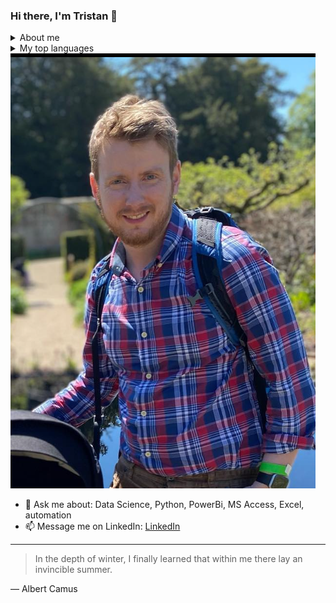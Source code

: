 ### Hi there, I'm Tristan 👋

<details>
<summary>About me</summary>
With over 10 years experience working for Network Rail, currently managing the Development Team on the North East Route and developing the access plan for future years.  I work with various stakeholders to develop an planning strategy for accessing and maintaining the railway across North East England, which includes resolving cross-route conflicts and disputes and agreeing late notice disruptive change.

An aspiring data scientist, I am currently undertaking bootcamp with HyperionDev in my spare time to hone my programming and data analysis skills. After learning how to code during my MSc degree at York, I have continued to expand my knowledge and have taught myself to code in a number of languages such as Python, Visual Basic, HTML, CSS, jQuery, PHP, MYSQL, Bootstrap, Django. I also have experience building websites (in my spare time) and writing databases. 
</details>

<details>
<summary>My top languages</summary>
 
| Rank | Languages |
|-----:|-----------|
|     1| Python    |
|     2| SQL       |
|     3| VBA       |
 
</details>


<picture>
 <source media="(prefers-color-scheme: dark)" srcset="242596082_10159345034331992_1803981174984505845_n.jpg">
 <source media="(prefers-color-scheme: light)" srcset="Screenshot 2023-01-21 at 16.00.20 (2).png">
 <img alt="Tristan Bowles" src="Screenshot 2023-01-21 at 16.00.20.png">
</picture>

- 💬 Ask me about: Data Science, Python, PowerBi, MS Access, Excel, automation
- 📫 Message me on LinkedIn: <a href='https://www.linkedin.com/in/tristan-bowles-25077323/'>LinkedIn</a>


<!--
**trisvandis/trisvandis** is a ✨ _special_ ✨ repository because its `README.md` (this file) appears on your GitHub profile.

Here are some ideas to get you started:

- 🔭 I’m currently working on ...
- 🌱 I’m currently learning ...
- 👯 I’m looking to collaborate on ...
- 🤔 I’m looking for help with ...
- 💬 Ask me about ...
- 📫 How to reach me: ...
- 😄 Pronouns: ...
- ⚡ Fun fact: ...
-->

---
> In the depth of winter, I finally learned that within me there lay an invincible summer.
> 
— Albert Camus


